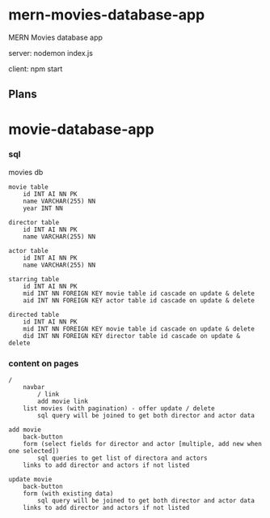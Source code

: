 # mern-movies-database-app

MERN Movies database app

server:
nodemon index.js

client:
npm start

## Plans

# movie-database-app

### sql

movies db

    movie table
        id INT AI NN PK
        name VARCHAR(255) NN
        year INT NN

    director table
        id INT AI NN PK
        name VARCHAR(255) NN

    actor table
        id INT AI NN PK
        name VARCHAR(255) NN

    starring table
        id INT AI NN PK
        mid INT NN FOREIGN KEY movie table id cascade on update & delete
        aid INT NN FOREIGN KEY actor table id cascade on update & delete

    directed table
        id INT AI NN PK
        mid INT NN FOREIGN KEY movie table id cascade on update & delete
        did INT NN FOREIGN KEY director table id cascade on update & delete

### content on pages

    /
        navbar
            / link
            add movie link
        list movies (with pagination) - offer update / delete
            sql query will be joined to get both director and actor data

    add movie
        back-button
        form (select fields for director and actor [multiple, add new when one selected])
            sql queries to get list of directora and actors
        links to add director and actors if not listed

    update movie
        back-button
        form (with existing data)
            sql query will be joined to get both director and actor data
        links to add director and actors if not listed
